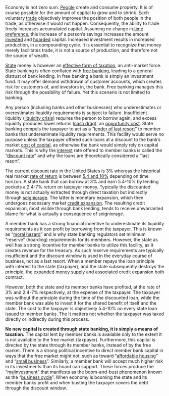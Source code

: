 Economy is not zero sum. [People](Glossary#person) create and consume property. It is of course possible for the amount of capital to grow and to shrink. Each voluntary [trade](Glossary#trade) objectively improves the position of both people in the trade, as otherwise it would not happen. Consequently, the ability to trade freely increases accumulated capital. Assuming no change in[ time preference](https://en.wikipedia.org/wiki/Time_preference), this increase of a person’s savings increases the amount [invested](Glossary#lend) and [hoarded](Glossary#hoard) capital. Increased investment results in increased production, in a compounding cycle. It is essential to recognize that money merely facilitates trade, it is not a source of production, and therefore not the source of wealth.

[State](Glossary#state) money is however an [effective form of taxation](Reservation-Principle), an anti-market force. State banking is often conflated with [free banking](https://en.wikipedia.org/wiki/Free_banking), leading to a general distrust of bank lending. In free banking a bank is simply an investment fund. It may offer demand withdrawal of customer accounts, which creates risk for customers of, and investors in, the bank. Free banking manages this risk through the possibility of failure. Yet this scenario is not limited to banking.

Any person (including banks and other businesses) who underestimates or overestimates liquidity requirements is subject to failure. Insufficient liquidity ([liquidity crisis](https://en.wikipedia.org/wiki/Liquidity_crisis)) requires the person to borrow again, and excess liquidity produces lower returns ([cash drag](https://www.bogleheads.org/wiki/Cash_drag)), an [opportunity cost](https://en.wikipedia.org/wiki/Opportunity_cost). State banking compels the taxpayer to act as a “[lender of last resort](https://en.wikipedia.org/wiki/Lender_of_last_resort)” to member banks that underestimate liquidity requirements. This facility would serve no purpose unless the taxpayer offered such loans at a discount to the bank’s market [cost of capital](https://en.wikipedia.org/wiki/Cost_of_capital), as otherwise the bank would simply rely on capital markets. This is why the [interest](Glossary#interest) rate offered to member banks is called the “[discount rate](https://www.federalreserve.gov/monetarypolicy/discountrate.htm)” and why the loans are theoretically considered a “last resort”.

The [current discount rate](https://www.frbdiscountwindow.org/pages/discount-rates/current-discount-rates) in the United States is 3% whereas the historical real market [rate of return](https://en.wikipedia.org/wiki/Rate_of_return) is between [5.4 and 10%](https://personal.vanguard.com/us/insights/saving-investing/model-portfolio-allocations) depending on time horizon. A state bank that can borrow at 3% and earn 5.4-10% by lending pockets a 2.4-7% return on taxpayer money. Typically the discounted money is not actually extracted through direct taxation but indirectly through [seigniorage](https://en.wikipedia.org/wiki/Seigniorage). The latter is monetary expansion, which then undergoes necessary market [credit expansion](Credit-Expansion-Fallacy). The resulting credit expansion, most visible through bank lending, tends to receive unwarranted blame for what is actually a consequence of seigniorage.

A member bank has a strong financial incentive to underestimate its liquidity requirements as it can profit by borrowing from the taxpayer. This is known as “[moral hazard](https://en.wikipedia.org/wiki/Moral_hazard)” and is why state banking regulators set minimum “reserve” (hoarding) requirements for its members. However, the state as well has a strong incentive for member banks to utilize this facility, as it creates revenue for the treasury. As such reserve requirements are typically insufficient and the discount window is used in the everyday course of business, not as a last resort.
When a member repays the loan principle with interest to the state (taxpayer), and the state subsequently destroys the principle, the [expanded money supply](https://en.wikipedia.org/wiki/Monetary_inflation) and associated credit expansion both contract.

However, both the state and its member banks have profited, at the rate of 3% and 2.4-7% respectively, at the expense of the taxpayer. The taxpayer was without the principle during the time of the discounted loan, while the member bank was able to invest it for the shared benefit of itself and the state. The cost to the taxpayer is objectively 5.4-10% on every state loan issued to member banks. The It matters not whether the taxpayer was taxed directly or indirectly during this process.

**No new capital is created through state banking, it is simply a means of taxation.** The capital lent by member banks is available only to the extent it is not available to the free market (taxpayer). Furthermore, this capital is directed by the state through its member banks, instead of by the free market. There is a strong political incentive to direct member bank capital in ways that the free market might not, such as toward “[affordable housing](https://www.fhfa.gov/PolicyProgramsResearch/Programs/AffordableHousing/Pages/Affordable-Housing-Home-Loan-Banks.aspx)” and “[small business](https://www.sba.gov/funding-programs/loans)”. Similarly, a member bank will accept much higher risk in its investments than its hoard can support. These forces produce the “[malinvestment](https://en.wikipedia.org/wiki/Malinvestment)” that manifests as the boom-and-bust phenomenon known as the “[business cycle](https://en.wikipedia.org/wiki/Business_cycle)”. When economy is booming the state and its member banks profit and when busting the taxpayer covers the debt through the discount window.